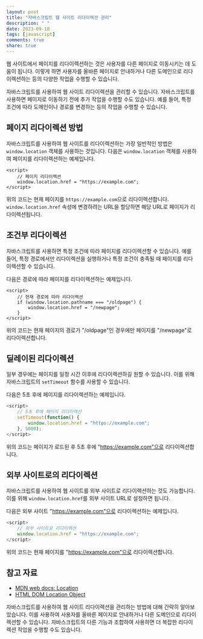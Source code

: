 ```yaml
---
layout: post
title: "자바스크립트 웹 사이트 리다이렉션 관리"
description: " "
date: 2023-09-10
tags: [javascript]
comments: true
share: true
---
```


웹 사이트에서 페이지를 리다이렉션하는 것은 사용자를 다른 페이지로 이동시키는 데 도움이 됩니다. 이렇게 하면 사용자를 올바른 페이지로 안내하거나 다른 도메인으로 리다이렉션하는 등의 다양한 작업을 수행할 수 있습니다.

자바스크립트를 사용하여 웹 사이트 리다이렉션을 관리할 수 있습니다. 자바스크립트를 사용하면 페이지로 이동하기 전에 추가 작업을 수행할 수도 있습니다. 예를 들어, 특정 조건에 따라 도메인이나 경로를 변경하는 등의 작업을 수행할 수 있습니다.

## 페이지 리다이렉션 방법

자바스크립트를 사용하여 웹 사이트를 리다이렉션하는 가장 일반적인 방법은 `window.location` 객체를 사용하는 것입니다. 다음은 `window.location` 객체를 사용하여 페이지를 리다이렉션하는 예제입니다.

```
<script>
    // 페이지 리다이렉션
    window.location.href = "https://example.com";
</script>
```

위의 코드는 현재 페이지를 `https://example.com`으로 리다이렉션합니다. `window.location.href` 속성에 변경하려는 URL을 할당하면 해당 URL로 페이지가 리다이렉션됩니다.

## 조건부 리다이렉션

자바스크립트를 사용하면 특정 조건에 따라 페이지를 리다이렉션할 수 있습니다. 예를 들어, 특정 경로에서만 리다이렉션을 실행하거나 특정 조건이 충족될 때 페이지를 리다이렉션할 수 있습니다.

다음은 경로에 따라 페이지를 리다이렉션하는 예제입니다.

```
<script>
    // 현재 경로에 따라 리다이렉션
    if (window.location.pathname === "/oldpage") {
        window.location.href = "/newpage";
    }
</script>
```

위의 코드는 현재 페이지의 경로가 "/oldpage"인 경우에만 페이지를 "/newpage"로 리다이렉션합니다.

## 딜레이된 리다이렉션

일부 경우에는 페이지를 일정 시간 이후에 리다이렉션하길 원할 수 있습니다. 이를 위해 자바스크립트의 `setTimeout` 함수를 사용할 수 있습니다.

다음은 5초 후에 페이지를 리다이렉션하는 예제입니다.

```javascript
<script>
    // 5초 후에 페이지 리다이렉션
    setTimeout(function() {
        window.location.href = "https://example.com";
    }, 5000);
</script>
```

위의 코드는 페이지가 로드된 후 5초 후에 "https://example.com"으로 리다이렉션합니다.

## 외부 사이트로의 리다이렉션

자바스크립트를 사용하여 웹 사이트를 외부 사이트로 리다이렉션하는 것도 가능합니다. 이를 위해 `window.location.href`를 외부 사이트 URL로 설정하면 됩니다.

다음은 외부 사이트 "https://example.com"으로 리다이렉션하는 예제입니다.

```javascript
<script>
    // 외부 사이트로 리다이렉션
    window.location.href = "https://example.com";
</script>
```

위의 코드는 현재 페이지를 "https://example.com"으로 리다이렉션합니다.

## 참고 자료

- [MDN web docs: Location](https://developer.mozilla.org/en-US/docs/Web/API/Location)
- [HTML DOM Location Object](https://www.w3schools.com/jsref/obj_location.asp)

자바스크립트를 사용하여 웹 사이트 리다이렉션을 관리하는 방법에 대해 간략히 알아보았습니다. 이를 사용하여 사용자를 올바른 페이지로 안내하거나 다른 도메인으로 리다이렉션할 수 있습니다. 자바스크립트의 다른 기능과 조합하여 사용하면 더 복잡한 리다이렉션 작업을 수행할 수도 있습니다.